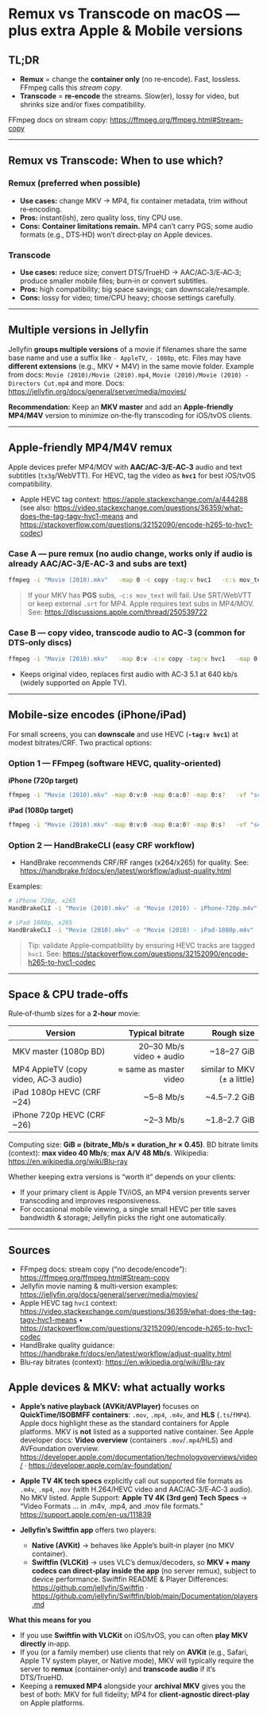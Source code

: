 # Remux vs Transcode on macOS — plus extra Apple & Mobile versions

## TL;DR

- **Remux** = change the **container only** (no re‑encode). Fast, lossless. FFmpeg calls this *stream copy*.
- **Transcode** = **re‑encode** the streams. Slow(er), lossy for video, but shrinks size and/or fixes compatibility.

FFmpeg docs on stream copy: <https://ffmpeg.org/ffmpeg.html#Stream-copy>

---

## Remux vs Transcode: When to use which?

### Remux (preferred when possible)

- **Use cases:** change MKV → MP4, fix container metadata, trim without re‑encoding.
- **Pros:** instant(ish), zero quality loss, tiny CPU use.
- **Cons:** **Container limitations remain.** MP4 can’t carry PGS; some audio formats (e.g., DTS‑HD) won’t direct‑play on Apple devices.

### Transcode

- **Use cases:** reduce size; convert DTS/TrueHD → AAC/AC‑3/E‑AC‑3; produce smaller mobile files; burn‑in or convert subtitles.
- **Pros:** high compatibility; big space savings; can downscale/resample.
- **Cons:** lossy for video; time/CPU heavy; choose settings carefully.

---

## Multiple versions in Jellyfin

Jellyfin **groups multiple versions** of a movie if filenames share the same base name and use a suffix like `- AppleTV`, `- 1080p`, etc. Files may have **different extensions** (e.g., MKV + M4V) in the same movie folder. Example from docs:
`Movie (2010)/Movie (2010).mp4`, `Movie (2010)/Movie (2010) - Directors Cut.mp4` and more.
Docs: <https://jellyfin.org/docs/general/server/media/movies/>

**Recommendation:** Keep an **MKV master** and add an **Apple‑friendly MP4/M4V** version to minimize on‑the‑fly transcoding for iOS/tvOS clients.

---

## Apple‑friendly MP4/M4V remux

Apple devices prefer MP4/MOV with **AAC/AC‑3/E‑AC‑3** audio and text subtitles (`tx3g`/WebVTT). For HEVC, tag the video as **`hvc1`** for best iOS/tvOS compatibility.

- Apple HEVC tag context: <https://apple.stackexchange.com/a/444288> (see also: <https://video.stackexchange.com/questions/36359/what-does-the-tag-tagv-hvc1-means> and <https://stackoverflow.com/questions/32152090/encode-h265-to-hvc1-codec>)

### Case A — pure remux (no audio change, works only if audio is already AAC/AC‑3/E‑AC‑3 and subs are text)

```bash
ffmpeg -i "Movie (2010).mkv"   -map 0 -c copy -tag:v hvc1   -c:s mov_text   "Movie (2010) - AppleTV.m4v"
```

> If your MKV has **PGS** subs, `-c:s mov_text` will fail. Use SRT/WebVTT or keep external `.srt` for MP4. Apple requires text subs in MP4/MOV. See: <https://discussions.apple.com/thread/250539722>

### Case B — copy video, **transcode audio** to AC‑3 (common for DTS‑only discs)

```bash
ffmpeg -i "Movie (2010).mkv"   -map 0:v -c:v copy -tag:v hvc1   -map 0:a:0 -c:a ac3 -b:a 640k -ac 6   -map 0:s? -c:s mov_text   "Movie (2010) - AppleTV.m4v"
```

- Keeps original video, replaces first audio with AC‑3 5.1 at 640 kb/s (widely supported on Apple TV).

---

## Mobile‑size encodes (iPhone/iPad)

For small screens, you can **downscale** and use HEVC (**`-tag:v hvc1`**) at modest bitrates/CRF. Two practical options:

### Option 1 — FFmpeg (software HEVC, quality‑oriented)

**iPhone (720p target)**

```bash
ffmpeg -i "Movie (2010).mkv" -map 0:v:0 -map 0:a:0? -map 0:s?   -vf "scale=-2:720" -c:v libx265 -preset slow -crf 26 -tag:v hvc1   -c:a aac -b:a 160k -ac 2   -c:s mov_text   "Movie (2010) - iPhone-720p.m4v"
```

**iPad (1080p target)**

```bash
ffmpeg -i "Movie (2010).mkv" -map 0:v:0 -map 0:a:0? -map 0:s?   -vf "scale=-2:1080" -c:v libx265 -preset slow -crf 24 -tag:v hvc1   -c:a aac -b:a 192k -ac 2   -c:s mov_text   "Movie (2010) - iPad-1080p.m4v"
```

### Option 2 — HandBrakeCLI (easy CRF workflow)

- HandBrake recommends CRF/RF ranges (x264/x265) for quality. See: <https://handbrake.fr/docs/en/latest/workflow/adjust-quality.html>

Examples:

```bash
# iPhone 720p, x265
HandBrakeCLI -i "Movie (2010).mkv" -o "Movie (2010) - iPhone-720p.m4v"   -e x265 -q 26 --width 1280 --height 720 --auto-anamorphic   --aencoder ca_aac --ab 160 --mixdown stereo --subtitle-lang-list eng --subtitle-burned=none

# iPad 1080p, x265
HandBrakeCLI -i "Movie (2010).mkv" -o "Movie (2010) - iPad-1080p.m4v"   -e x265 -q 24 --width 1920 --height 1080 --auto-anamorphic   --aencoder ca_aac --ab 192 --mixdown stereo --subtitle-burned=none
```

> Tip: validate Apple‑compatibility by ensuring HEVC tracks are tagged `hvc1`. See: <https://stackoverflow.com/questions/32152090/encode-h265-to-hvc1-codec>

---

## Space & CPU trade‑offs

Rule‑of‑thumb sizes for a **2‑hour** movie:

| Version | Typical bitrate | Rough size |
|---|---:|---:|
| MKV master (1080p BD) | 20–30 Mb/s video + audio | ~18–27 GiB |
| MP4 AppleTV (copy video, AC‑3 audio) | ≈ same as master video | similar to MKV (± a little) |
| iPad 1080p HEVC (CRF ~24) | ~5–8 Mb/s | ~4.5–7.2 GiB |
| iPhone 720p HEVC (CRF ~26) | ~2–3 Mb/s | ~1.8–2.7 GiB |

Computing size: **GiB ≈ (bitrate_Mb/s × duration_hr × 0.45)**.
BD bitrate limits (context): **max video 40 Mb/s**; **max A/V 48 Mb/s**. Wikipedia: <https://en.wikipedia.org/wiki/Blu-ray>

Whether keeping extra versions is “worth it” depends on your clients:

- If your primary client is Apple TV/iOS, an MP4 version prevents server transcoding and improves responsiveness.
- For occasional mobile viewing, a single small HEVC per title saves bandwidth & storage; Jellyfin picks the right one automatically.

---

## Sources

- FFmpeg docs: stream copy (“no decode/encode”): <https://ffmpeg.org/ffmpeg.html#Stream-copy>
- Jellyfin movie naming & multi‑version examples: <https://jellyfin.org/docs/general/server/media/movies/>
- Apple HEVC tag `hvc1` context: <https://video.stackexchange.com/questions/36359/what-does-the-tag-tagv-hvc1-means> • <https://stackoverflow.com/questions/32152090/encode-h265-to-hvc1-codec>
- HandBrake quality guidance: <https://handbrake.fr/docs/en/latest/workflow/adjust-quality.html>
- Blu‑ray bitrates (context): <https://en.wikipedia.org/wiki/Blu-ray>

## Apple devices & MKV: what actually works

- **Apple’s native playback (AVKit/AVPlayer)** focuses on **QuickTime/ISOBMFF containers**: `.mov`, `.mp4`, `.m4v`, and **HLS** (`.ts`/`fMP4`). Apple docs highlight these as the standard containers for Apple platforms. MKV is **not** listed as a supported native container.
  See Apple developer docs: **Video overview** (containers `.mov`/`.mp4`/HLS) and AVFoundation overview.
  <https://developer.apple.com/documentation/technologyoverviews/video/> · <https://developer.apple.com/av-foundation/>

- **Apple TV 4K tech specs** explicitly call out supported file formats as `.m4v`, `.mp4`, `.mov` (with H.264/HEVC video and AAC/AC‑3/E‑AC‑3 audio). No MKV listed.
  Apple Support: **Apple TV 4K (3rd gen) Tech Specs** → “Video Formats … in .m4v, .mp4, and .mov file formats.”
  <https://support.apple.com/en-us/111839>

- **Jellyfin’s Swiftfin app** offers two players:
  - **Native (AVKit)** → behaves like Apple’s built‑in player (no MKV container).
  - **Swiftfin (VLCKit)** → uses VLC’s demux/decoders, so **MKV + many codecs can direct‑play inside the app** (no server remux), subject to device performance.
  Swiftfin README & Player Differences:
  <https://github.com/jellyfin/Swiftfin> · <https://github.com/jellyfin/Swiftfin/blob/main/Documentation/players.md>

**What this means for you**

- If you use **Swiftfin with VLCKit** on iOS/tvOS, you can often **play MKV directly** in‑app.
- If you (or a family member) use clients that rely on **AVKit** (e.g., Safari, Apple TV system player, or Native mode), MKV will typically require the server to **remux** (container‑only) and **transcode audio** if it’s DTS/TrueHD.
- Keeping a **remuxed MP4** alongside your **archival MKV** gives you the best of both: MKV for full fidelity; MP4 for **client‑agnostic direct‑play** on Apple platforms.
